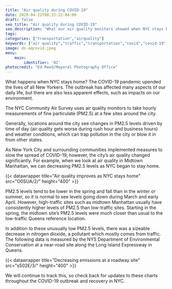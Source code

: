 ```yaml
---
title: "Air quality during COVID-19"
date: 2020-04-22T08:33:22-04:00
draft: false
seo_title: "Air quality during COVID-19"
seo_description: "What our air quality monitors showed when NYC stays home."
tags: 
categories: ["transportation","airquality"]
keywords: ["air quality","traffic","transportation","covid","covid-19","coronavirus","air pollution", "lungs","breathing"]
image: ds-aqcovid.jpeg
menu:
    main:
        identifier: '02'
photocredit: "Ed Reed/Mayoral Photography Office"
---
```


What happens when NYC stays home? The COVID-19 pandemic upended the lives of all New Yorkers. The outbreak has affected many aspects of our daily life, but there are also less apparent effects, such as impacts on our environment.

The NYC Community Air Survey uses air quality monitors to take hourly measurements of fine particulate (PM2.5) at a few sites around the city.

Generally, locations around the city see changes in PM2.5 levels driven by time of day (air quality gets worse during rush hour and business hours) and weather conditions, which can trap pollution in the city or blow it in from other states.

As New York City and surrounding communities implemented measures to slow the spread of COVID-19, however, the city’s air quality changed significantly. For example, when we look at air quality in Midtown Manhattan, we can decreasing PM2.5 levels as NYC began to stay home.

{{< datawrapper title="Air quality improves as NYC stays home" src="O0SUA/2/" height="400" >}}

PM2.5 levels tend to be lower in the spring and fall than in the winter or summer, so it is normal to see levels going down during March and early April. However, high-traffic sites such as midtown Manhattan usually have consistently higher levels of PM2.5 than low-traffic sites. Starting in the spring, the midtown site’s PM2.5 levels were much closer than usual to the low-traffic Queens reference location.

In addition to these unusually low PM2.5 levels, there was a sizeable decrease in nitrogen dioxide, a pollutant which mostly comes from traffic. The following data is measured by the NYS Department of Environmental Conservation at a near-road site along the Long Island Expressway in Queens.

{{< datawrapper title="Decreasing emissions at a roadway site" src="s502E/3/" height="400" >}}

We will continue to track this, so check back for updates to these charts throughout the COVID-19 outbreak and recovery in NYC.

